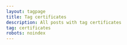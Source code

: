 ```yaml
---
layout: tagpage
title: Tag certificates
description: All posts with tag certificates
tag: certificates
robots: noindex
---
```

